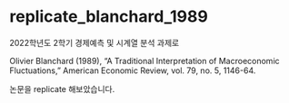 # replicate_blanchard_1989

2022학년도 2학기 경제예측 및 시계열 분석 과제로

Olivier Blanchard (1989), “A Traditional Interpretation of Macroeconomic Fluctuations,” American Economic Review, vol. 79, no. 5, 1146-64.

논문을 replicate 해보았습니다.
